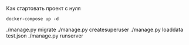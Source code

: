 Как стартовать проект с нуля

```
docker-compose up -d 
```
./manage.py migrate 
./manage.py createsuperuser
./manage.py loaddata test.json
./manage.py runserver
